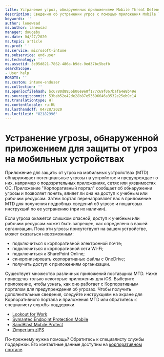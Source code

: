 ```yaml
---
title: Устранение угроз, обнаруженных приложениями Mobile Threat Defense на устройствах iOS | Документация Майкрософт
description: Сведения об устранении угроз с помощью приложения Mobile Threat Defense для iOS.
keywords: ''
author: lenewsad
ms.author: lanewsad
manager: dougeby
ms.date: 04/27/2020
ms.topic: article
ms.prod: ''
ms.service: microsoft-intune
ms.subservice: end-user
ms.technology: ''
ms.assetid: 3c95d821-7862-486a-b9dc-0ed37bc5befb
searchScope:
- User help
ROBOTS: ''
ms.custom: intune-enduser
ms.collection: ''
ms.openlocfilehash: bc6780d8956b00e9e0f177c69f067bafa4e8b49e
ms.sourcegitcommit: 53bab52e42de28b87e53596646a3532e25eb9c14
ms.translationtype: HT
ms.contentlocale: ru-RU
ms.lasthandoff: 04/28/2020
ms.locfileid: "82182996"
---
```

# <a name="resolving-a-threat-found-by-a-mobile-threat-defense-app"></a>Устранение угрозы, обнаруженной приложением для защиты от угроз на мобильных устройствах

Приложение для защиты от угроз на мобильных устройствах (MTD) обнаруживает потенциальные угрозы на устройстве и предупреждает о них, например о подозрительных приложениях, сетях или уязвимостях ОС. Приложение "Корпоративный портал" сообщает об обнаружении угрозы и позволяет понять, влияет ли она на доступ к учебным или рабочим ресурсам. Затем портал перенаправляет вас в приложение MTD для получения подробных сведений об угрозе и пошаговых инструкций по ее устранению (при их наличии). 

Если угроза окажется слишком опасной, доступ к учебным или рабочим ресурсам может быть запрещен, как определено в вашей организации. Пока эти угрозы присутствуют на вашем устройстве, может оказаться невозможным:  

* подключиться к корпоративной электронной почте;
* подключиться к корпоративной сети Wi-Fi;
* подключиться к SharePoint Online;
* синхронизировать корпоративные файлы с OneDrive;
* получить доступ к приложениям организации.

Существует множество различных приложений поставщика MTD. Ниже приведены только некоторые приложения для iOS. Выберите приложение, чтобы узнать, как оно работает с Корпоративным порталом для предупреждения об угрозах. Чтобы получить дополнительные сведения, следуйте инструкциям на экране для Корпоративного портала и приложения MTD или обратитесь к специалисту службы поддержки. 


* [Lookout for Work](you-need-to-resolve-a-threat-found-by-lookout-for-work-ios.md)
* [Symantec Endpoint Protection Mobile](you-need-to-resolve-a-threat-found-by-skycure-ios.md)
* [SandBlast Mobile Protect](you-need-to-resolve-a-threat-found-by-checkpoint-ios.md)
* [Zimperium zIPS](you-need-to-resolve-a-threat-found-by-zips-ios.md)

По-прежнему нужна помощь? Обратитесь к специалисту службы поддержки. Его контактные данные доступны на [корпоративном портале](https://go.microsoft.com/fwlink/?linkid=2010980).  

